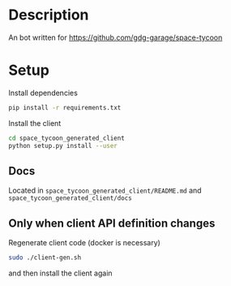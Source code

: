 # Description

An bot written for https://github.com/gdg-garage/space-tycoon

# Setup

Install dependencies
```bash
pip install -r requirements.txt
```
 
Install the client
```bash
cd space_tycoon_generated_client
python setup.py install --user
```

## Docs
Located in `space_tycoon_generated_client/README.md` and `space_tycoon_generated_client/docs`

## Only when client API definition changes
Regenerate client code (docker is necessary)
```bash
sudo ./client-gen.sh
```
and then install the client again
